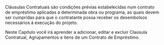 Cláusulas Contratuais são condições prévias estabelecidas num contrato de empréstimo aplicadas a determinada obra ou programa, as quais devem ser cumpridas para que o contratante possa receber os desembolsos necessários á execução do projeto.

Neste Capitulo você irá aprender a adicionar, editar e excluir Claúsula Contratual, Agrupamentos e itens de um Contrato de Empréstimo.